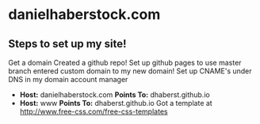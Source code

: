 # danielhaberstock.com


## Steps to set up my site!
Get a domain
Created a github repo!
Set up github pages to use master branch
entered custom domain to my new domain!
Set up CNAME's under DNS in my domain account manager
- **Host:** danielhaberstock.com **Points To:** dhaberst.github.io
- **Host:** www **Points To:** dhaberst.github.io
Got a template at http://www.free-css.com/free-css-templates

